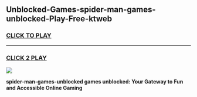 
## Unblocked-Games-spider-man-games-unblocked-Play-Free-ktweb
<h3>
<a href="https://premium76.site?title=spider-man-games-unblocked&ref=22A">CLICK TO PLAY</a></h3>
<hr>

<h3>
<a href="https://premium76.site?title=spider-man-games-unblocked&ref=22A">CLICK 2 PLAY</a>
  
</h3>

<a href="https://premium76.site?title=spider-man-games-unblocked&ref=22A"><img src="https://clearcache.store/games.png"></a>


**spider-man-games-unblocked games unblocked: Your Gateway to Fun and Accessible Online Gaming**
